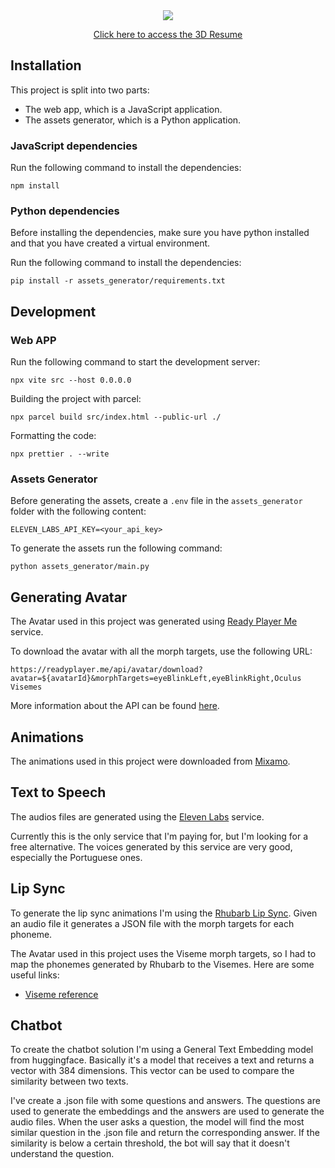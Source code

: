 ﻿<div align="center">
    <image src='./src/assets/images/thumbnail.png'>
    <a href="https://esgario.github.io/3d-resume/">
        <p>Click here to access the 3D Resume</p>
    </a>
</div>

## Installation

This project is split into two parts:

-   The web app, which is a JavaScript application.
-   The assets generator, which is a Python application.

### JavaScript dependencies

Run the following command to install the dependencies:

```
npm install
```

### Python dependencies

Before installing the dependencies, make sure you have python installed and that you have created a virtual environment.

Run the following command to install the dependencies:

```
pip install -r assets_generator/requirements.txt
```

## Development

### Web APP

Run the following command to start the development server:

```
npx vite src --host 0.0.0.0
```

Building the project with parcel:

```
npx parcel build src/index.html --public-url ./
```

Formatting the code:

```
npx prettier . --write
```

### Assets Generator

Before generating the assets, create a `.env` file in the `assets_generator` folder with the following content:

```
ELEVEN_LABS_API_KEY=<your_api_key>
```

To generate the assets run the following command:

```
python assets_generator/main.py
```

## Generating Avatar

The Avatar used in this project was generated using [Ready Player Me](https://readyplayer.me/) service.

To download the avatar with all the morph targets, use the following URL:

```
https://readyplayer.me/api/avatar/download?avatar=${avatarId}&morphTargets=eyeBlinkLeft,eyeBlinkRight,Oculus Visemes
```

More information about the API can be found [here](https://docs.readyplayer.me/ready-player-me/api-reference/rest-api/avatars/get-3d-avatars).

## Animations

The animations used in this project were downloaded from [Mixamo](https://www.mixamo.com/#/).

## Text to Speech

The audios files are generated using the [Eleven Labs](https://elevenlabs.io/speech-synthesis) service.

Currently this is the only service that I'm paying for, but I'm looking for a free alternative. The voices generated by this service are very good, especially the Portuguese ones.

## Lip Sync

To generate the lip sync animations I'm using the [Rhubarb Lip Sync](https://github.com/DanielSWolf/rhubarb-lip-sync). Given an audio file it generates a JSON file with the morph targets for each phoneme.

The Avatar used in this project uses the Viseme morph targets, so I had to map the phonemes generated by Rhubarb to the Visemes. Here are some useful links:

-   [Viseme reference](http://www.zxthex.com/Viseme%20Reference%20_%20Oculus%20Developers.html)

## Chatbot

To create the chatbot solution I'm using a General Text Embedding model from huggingface. Basically it's a model that receives a text and returns a vector with 384 dimensions. This vector can be used to compare the similarity between two texts.

I've create a .json file with some questions and answers. The questions are used to generate the embeddings and the answers are used to generate the audio files. When the user asks a question, the model will find the most similar question in the .json file and return the corresponding answer. If the similarity is below a certain threshold, the bot will say that it doesn't understand the question.
